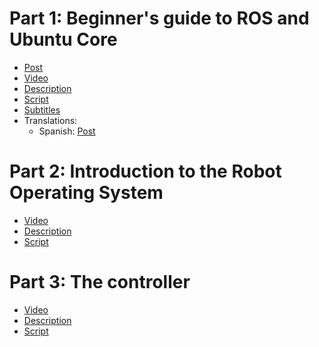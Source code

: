 # Part 1: Beginner's guide to ROS and Ubuntu Core

* [Post](part1/post.md)
* [Video](https://youtu.be/KidVVqbsIHI)
* [Description](part1/description.txt)
* [Script](part1/script.txt)
* [Subtitles](part1/subtitles.srt)
* Translations:
  * Spanish:
    [Post](part1/post-es.md)

# Part 2: Introduction to the Robot Operating System

- [Video](https://youtu.be/Sw33EbZHris)
- [Description](part2/description.txt)
- [Script](part2/script.txt)


# Part 3: The controller

- [Video](https://youtu.be/xRK-tOgzeUo)
- [Description](part3/description.txt)
- [Script](part3/script.txt)

